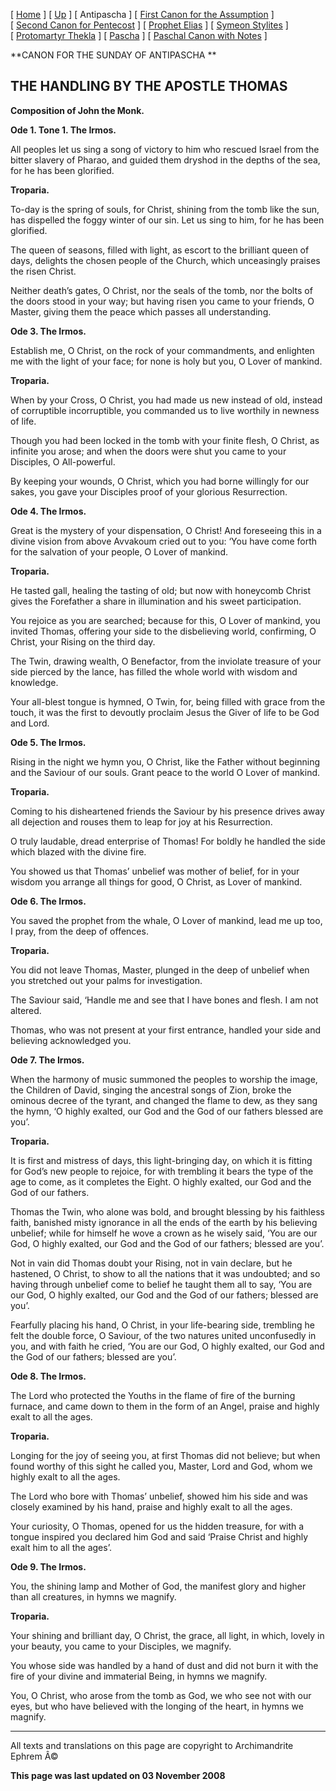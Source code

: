 \[ [Home](index.md) \] \[ [Up](john-dam.md) \] \[ Antipascha \] \[ [First Canon for the Assumption](asccan01.md) \] \[ [Second Canon for Pentecost](pentcan2.md) \] \[ [Prophet Elias](20julcan.md) \] \[ [Symeon Stylites](symeon.md) \] \[ [Protomartyr Thekla](TheklaCan.md) \] \[ [Pascha](PaschaCan.md) \] \[ [Paschal Canon with Notes](paschal_canon_with_notes.md) \]

**CANON FOR THE SUNDAY OF ANTIPASCHA
**

THE HANDLING BY THE APOSTLE THOMAS
----------------------------------

**Composition of John the Monk.**

**Ode 1. Tone 1. The Irmos.**

All peoples let us sing a song of victory to him who rescued Israel from the bitter slavery of Pharao, and guided them dryshod in the depths of the sea, for he has been glorified.

**Troparia.**

To-day is the spring of souls, for Christ, shining from the tomb like the sun, has dispelled the foggy winter of our sin. Let us sing to him, for he has been glorified.

The queen of seasons, filled with light, as escort to the brilliant queen of days, delights the chosen people of the Church, which unceasingly praises the risen Christ.

Neither death’s gates, O Christ, nor the seals of the tomb, nor the bolts of the doors stood in your way; but having risen you came to your friends, O Master, giving them the peace which passes all understanding.

**Ode 3. The Irmos.**

Establish me, O Christ, on the rock of your commandments, and enlighten me with the light of your face; for none is holy but you, O Lover of mankind.

**Troparia.**

When by your Cross, O Christ, you had made us new instead of old, instead of corruptible incorruptible, you commanded us to live worthily in newness of life.

Though you had been locked in the tomb with your finite flesh, O Christ, as infinite you arose; and when the doors were shut you came to your Disciples, O All-powerful.

By keeping your wounds, O Christ, which you had borne willingly for our sakes, you gave your Disciples proof of your glorious Resurrection.

**Ode 4. The Irmos.**

Great is the mystery of your dispensation, O Christ! And foreseeing this in a divine vision from above Avvakoum cried out to you: ‘You have come forth for the salvation of your people, O Lover of mankind.

**Troparia.**

He tasted gall, healing the tasting of old; but now with honeycomb Christ gives the Forefather a share in illumination and his sweet participation.

You rejoice as you are searched; because for this, O Lover of mankind, you invited Thomas, offering your side to the disbelieving world, confirming, O Christ, your Rising on the third day.

The Twin, drawing wealth, O Benefactor, from the inviolate treasure of your side pierced by the lance, has filled the whole world with wisdom and knowledge.

Your all-blest tongue is hymned, O Twin, for, being filled with grace from the touch, it was the first to devoutly proclaim Jesus the Giver of life to be God and Lord.

**Ode 5. The Irmos.**

Rising in the night we hymn you, O Christ, like the Father without beginning and the Saviour of our souls. Grant peace to the world O Lover of mankind.

**Troparia.**

Coming to his disheartened friends the Saviour by his presence drives away all dejection and rouses them to leap for joy at his Resurrection.

O truly laudable, dread enterprise of Thomas! For boldly he handled the side which blazed with the divine fire.

You showed us that Thomas’ unbelief was mother of belief, for in your wisdom you arrange all things for good, O Christ, as Lover of mankind.

**Ode 6. The Irmos.**

You saved the prophet from the whale, O Lover of mankind, lead me up too, I pray, from the deep of offences.

**Troparia.**

You did not leave Thomas, Master, plunged in the deep of unbelief when you stretched out your palms for investigation.

The Saviour said, ‘Handle me and see that I have bones and flesh. I am not altered.

Thomas, who was not present at your first entrance, handled your side and believing acknowledged you.

**Ode 7. The Irmos.**

When the harmony of music summoned the peoples to worship the image, the Children of David, singing the ancestral songs of Zion, broke the ominous decree of the tyrant, and changed the flame to dew, as they sang the hymn, ‘O highly exalted, our God and the God of our fathers blessed are you’.

**Troparia.**

It is first and mistress of days, this light-bringing day, on which it is fitting for God’s new people to rejoice, for with trembling it bears the type of the age to come, as it completes the Eight. O highly exalted, our God and the God of our fathers.

Thomas the Twin, who alone was bold, and brought blessing by his faithless faith, banished misty ignorance in all the ends of the earth by his believing unbelief; while for himself he wove a crown as he wisely said, ‘You are our God, O highly exalted, our God and the God of our fathers; blessed are you’.

Not in vain did Thomas doubt your Rising, not in vain declare, but he hastened, O Christ, to show to all the nations that it was undoubted; and so having through unbelief come to belief he taught them all to say, ‘You are our God, O highly exalted, our God and the God of our fathers; blessed are you’.

Fearfully placing his hand, O Christ, in your life-bearing side, trembling he felt the double force, O Saviour, of the two natures united unconfusedly in you, and with faith he cried, ‘You are our God, O highly exalted, our God and the God of our fathers; blessed are you’.

**Ode 8. The Irmos.**

The Lord who protected the Youths in the flame of fire of the burning furnace, and came down to them in the form of an Angel, praise and highly exalt to all the ages.

**Troparia.**

Longing for the joy of seeing you, at first Thomas did not believe; but when found worthy of this sight he called you, Master, Lord and God, whom we highly exalt to all the ages.

The Lord who bore with Thomas’ unbelief, showed him his side and was closely examined by his hand, praise and highly exalt to all the ages.

Your curiosity, O Thomas, opened for us the hidden treasure, for with a tongue inspired you declared him God and said ‘Praise Christ and highly exalt him to all the ages’.

**Ode 9. The Irmos.**

You, the shining lamp and Mother of God, the manifest glory and higher than all creatures, in hymns we magnify.

**Troparia.**

Your shining and brilliant day, O Christ, the grace, all light, in which, lovely in your beauty, you came to your Disciples, we magnify.

You whose side was handled by a hand of dust and did not burn it with the fire of your divine and immaterial Being, in hymns we magnify.

You, O Christ, who arose from the tomb as God, we who see not with our eyes, but who have believed with the longing of the heart, in hymns we magnify.

------------------------------------------------------------------------

All texts and translations on this page are copyright to
Archimandrite Ephrem Â©

**This page was last updated on 03 November 2008**
